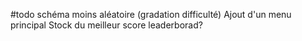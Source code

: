 #todo
schéma moins aléatoire (gradation difficulté)
Ajout d'un menu principal
Stock du meilleur score
leaderborad?